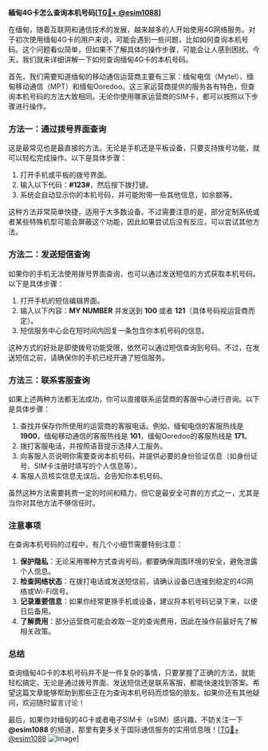 **緬甸4G卡怎么查询本机号码[[TG💪+ @esim1088](https://t.me/s/esim1088)]**

在缅甸，随着互联网和通信技术的发展，越来越多的人开始使用4G网络服务。对于初次使用缅甸4G卡的用户来说，可能会遇到一些问题，比如如何查询本机号码。这个问题看似简单，但如果不了解具体的操作步骤，可能会让人感到困扰。今天，我们就来详细讲解一下如何查询缅甸4G卡的本机号码。

首先，我们需要知道缅甸的移动通信运营商主要有三家：缅甸电信（Mytel）、缅甸移动通信（MPT）和缅甸Ooredoo。这三家运营商提供的服务各有特色，但查询本机号码的方法大致相同。无论你使用哪家运营商的SIM卡，都可以按照以下步骤进行操作。

### 方法一：通过拨号界面查询

这是最常见也是最直接的方法。无论是手机还是平板设备，只要支持拨号功能，就可以轻松完成操作。以下是具体步骤：

1. 打开手机或平板的拨号界面。
2. 输入以下代码：**#123#**，然后按下拨打键。
3. 系统会自动显示你的本机号码，并可能附带一些其他信息，如余额等。

这种方法非常简单快捷，适用于大多数设备。不过需要注意的是，部分定制系统或者某些特殊机型可能会屏蔽这个功能，因此如果尝试后没有反应，可以尝试其他方法。

### 方法二：发送短信查询

如果你的手机无法使用拨号界面查询，也可以通过发送短信的方式获取本机号码。以下是具体步骤：

1. 打开手机的短信编辑界面。
2. 输入以下内容：**MY NUMBER** 并发送到 **100** 或者 **121**（具体号码视运营商而定）。
3. 短信服务中心会在短时间内回复一条包含你本机号码的信息。

这种方式的好处是即使拨号功能受限，依然可以通过短信查询到号码。不过，在发送短信之前，请确保你的手机已经开通了短信服务。

### 方法三：联系客服查询

如果上述两种方法都无法成功，你可以直接联系运营商的客服中心进行咨询。以下是具体步骤：

1. 查找并保存你所使用的运营商的客服电话。例如，缅甸电信的客服热线是 **1900**，缅甸移动通信的客服热线是 **101**，缅甸Ooredoo的客服热线是 **171**。
2. 拨打客服电话，并按照语音提示选择人工服务。
3. 向客服人员说明你需要查询本机号码，并提供必要的身份验证信息（如身份证号、SIM卡注册时填写的个人信息等）。
4. 客服人员核实信息无误后，会告知你本机号码。

虽然这种方法需要耗费一定的时间和精力，但它是最安全可靠的方式之一，尤其是当你对其他方法不够信任时。

### 注意事项

在查询本机号码的过程中，有几个小细节需要特别注意：

1. **保护隐私**：无论采用哪种方式查询号码，都要确保周围环境的安全，避免泄露个人信息。
2. **检查网络状态**：在拨打电话或发送短信前，请确认设备已连接到稳定的4G网络或Wi-Fi信号。
3. **记录重要信息**：如果你经常更换手机或设备，建议将本机号码记录下来，以便日后备用。
4. **了解费用**：部分运营商可能会收取一定的查询费用，因此在操作前最好先了解相关政策。

### 总结

查询缅甸4G卡的本机号码并不是一件复杂的事情，只要掌握了正确的方法，就能轻松搞定。无论是通过拨号界面、发送短信还是联系客服，都能快速找到答案。希望这篇文章能够帮助到那些正在为查询本机号码而烦恼的朋友。如果你还有其他疑问，欢迎随时留言讨论！

最后，如果你对缅甸的4G卡或者电子SIM卡（eSIM）感兴趣，不妨关注一下 **@esim1088** 的频道，那里有更多关于国际通信服务的实用信息哦！[[TG💪+ @esim1088](https://t.me/s/esim1088) ![Image](https://i.postimg.cc/4NQfJmqS/Snipaste-2025-05-13-00-14-12.png)]